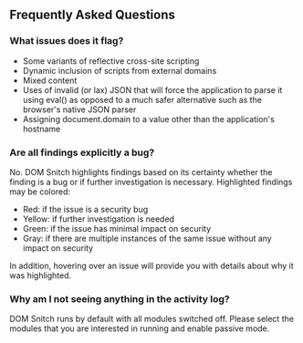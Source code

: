 ## Frequently Asked Questions ##

### What issues does it flag? ###
  * Some variants of reflective cross-site scripting
  * Dynamic inclusion of scripts from external domains
  * Mixed content
  * Uses of invalid (or lax) JSON that will force the application to parse it using eval() as opposed to a much safer alternative such as the browser's native JSON parser
  * Assigning document.domain to a value other than the application's hostname


### Are all findings explicitly a bug? ###
No. DOM Snitch highlights findings based on its certainty whether the finding is a bug or if further investigation is necessary. Highlighted findings may be colored:
  * Red: if the issue is a security bug
  * Yellow: if further investigation is needed
  * Green: if the issue has minimal impact on security
  * Gray: if there are multiple instances of the same issue without any impact on security

In addition, hovering over an issue will provide you with details about why it was highlighted.


### Why am I not seeing anything in the activity log? ###
DOM Snitch runs by default with all modules switched off. Please select the modules that you are interested in running and enable passive mode.